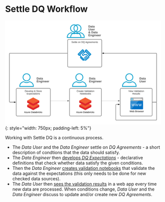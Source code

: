 # Settle DQ Workflow

![](../images/development-workflow.png){: style="width: 750px; padding-left: 5%"}

Working with Settle DQ is a continuous process. 

* The *Data User* and the *Data Engineer* settle on *DQ Agreements* - a short description of condtions that the data should satisfy. 
* The *Data Engineer* then [develops *DQ Expectations*](develop-store.md) - declarative definitions that check whether data satisfy the given conditions. 
* Then the *Data Engineer* [creates validation notebooks](validation.md) that validate the data against the expectations (this only needs to be done for new checked data sources).
* The *Data User* then [sees the validation results](view-validation-results.md) in a web app every time new data are processed. When conditions change, *Data User* and the *Data Engineer* discuss to update and/or create new *DQ Agreements*. 